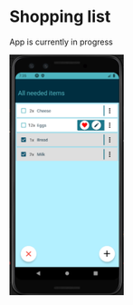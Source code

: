 # Shopping list
App is currently in progress

<img  width="40%" height="40%" src="assets/img/list.png">

